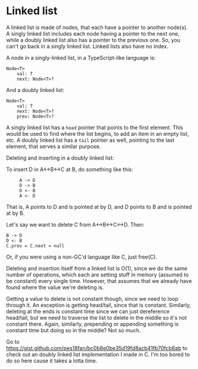 # Linked list

A linked list is made of nodes, that each have a pointer to another
node(s). A singly linked list includes each node having a pointer
to the next one, while a doubly linked list also has a pointer to
the previous one. So, you can't go back in a singly linked list.
Linked lists also have no index.

A node in a singly-linked list, in a TypeScript-like language is:

```
Node<T>
    val: T
    next: Node<T>?
```

And a doubly linked list:
```
Node<T>
    val: T
    next: Node<T>?
    prev: Node<T>?
```

A singly linked list has a `head` pointer that points to the
first element. This would be used to find where the list begins, to
add an item in an empty list, etc. A doubly linked list has a
`tail` pointer as well, pointing to the last element, that 
serves a similar purpose.

Deleting and inserting in a doubly linked list:

To insert D in A<->B<->C at B, do something like this:

```
     A -> D
     D -> B
     D <- B
     A <- D
```

That is, A points to D and is pointed at by D, and D points to B
and is pointed at by B.

Let's say we want to delete C from A<->B<->C<->D. Then:

```
B -> D
D <- B
C.prev = C.next = null
```

Or, if you were using a non-GC'd language like C, just free(C).

Deleting and insertion itself from a linked list is O(1), since we 
do the same number of operations, which each are setting stuff 
in memory (assumed to be constant) every single time. However, that
assumes that we already have found where the value we're deleting is.

Getting a value to delete is not constant though, since we need to
loop through it. An exception is getting head/tail, since that is
constant. Similarly, deleting at the ends is constant time since
we can just dereference head/tail, but we need to traverse the list
to delete in the middle so it's not constant there. Again, similarly,
prepending or appending something is constant time but doing so in
the middle? Not so much.
  
Go to https://gist.github.com/pes18fan/bc0b8e0be35d19fd8acb41fb70fcb6ab
to check out an doubly linked list implementation I made in C. I'm too 
bored to do so here cause it takes a lotta time.
